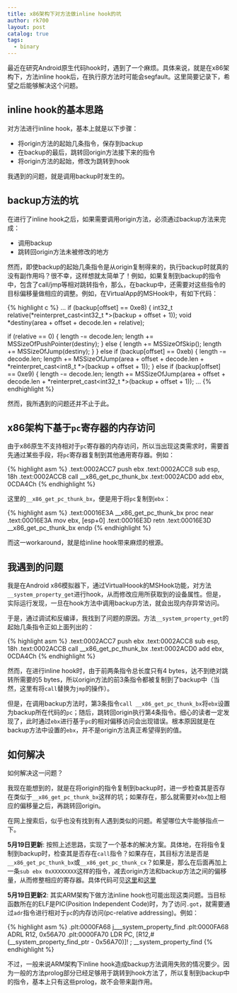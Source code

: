 ```yaml
---
title: x86架构下对方法做inline hook的坑
author: rk700
layout: post
catalog: true
tags:
  - binary
---
```


最近在研究Android原生代码hook时，遇到了一个麻烦。具体来说，就是在x86架构下，方法inline hook后，在执行原方法时可能会segfault。这里简要记录下，希望之后能够解决这个问题。

## inline hook的基本思路

对方法进行inline hook，基本上就是以下步骤：

- 将origin方法的起始几条指令，保存到backup
- 在backup的最后，跳转回origin方法接下来的指令
- 将origin方法的起始，修改为跳转到hook

我遇到的问题，就是调用backup时发生的。

## backup方法的坑

在进行了inline hook之后，如果需要调用origin方法，必须通过backup方法来完成：

- 调用backup
- 跳转回origin方法未被修改的地方

然而，即使backup的起始几条指令是从origin复制得来的，执行backup时就真的没有副作用吗？很不幸，这样想就太简单了！例如，如果复制到backup的指令中，包含了call/jmp等相对跳转指令，那么，在backup中，还需要对这些指令的目标偏移量做相应的调整。例如，在VirtualApp的MSHook中，有如下代码：

{% highlight c %}
...
if (backup[offset] == 0xe8) {
  int32_t relative(*reinterpret_cast<int32_t *>(backup + offset + 1));
  void *destiny(area + offset + decode.len + relative);

  if (relative == 0) {
      length -= decode.len;
      length += MSSizeOfPushPointer(destiny);
  } else {
      length += MSSizeOfSkip();
      length += MSSizeOfJump(destiny);
  }
} else if (backup[offset] == 0xeb) {
    length -= decode.len;
    length += MSSizeOfJump(area + offset + decode.len + *reinterpret_cast<int8_t *>(backup + offset + 1));
} else if (backup[offset] == 0xe9) {
    length -= decode.len;
    length += MSSizeOfJump(area + offset + decode.len + *reinterpret_cast<int32_t *>(backup + offset + 1));
...
{% endhighlight %}

然而，我所遇到的问题还并不止于此。

## x86架构下基于`pc`寄存器的内存访问

由于x86原生不支持相对于`pc`寄存器的内存访问，所以当出现这类需求时，需要首先通过某些手段，将`pc`寄存器复制到其他通用寄存器。例如：

{% highlight asm %}
.text:0002ACC7                 push    ebx
.text:0002ACC8                 sub     esp, 18h
.text:0002ACCB                 call    __x86_get_pc_thunk_bx
.text:0002ACD0                 add     ebx, 0CDA4Ch
{% endhighlight %}

这里的`__x86_get_pc_thunk_bx`，便是用于将`pc`复制到`ebx`：

{% highlight asm %}
.text:00016E3A __x86_get_pc_thunk_bx proc near 
.text:00016E3A                 mov     ebx, [esp+0]
.text:00016E3D                 retn
.text:00016E3D __x86_get_pc_thunk_bx endp
{% endhighlight %}

而这一workaround，就是给inline hook带来麻烦的根源。

## 我遇到的问题

我是在Android x86模拟器下，通过VirtualHoook的MSHook功能，对方法`__system_property_get`进行hook，从而修改应用所获取到的设备属性。但是，实际运行发现，一旦在hook方法中调用backup方法，就会出现内存异常访问。

于是，通过调试和反编译，我找到了问题的原因。方法`__system_property_get`的起始几条指令正如上面列出的：

{% highlight asm %}
.text:0002ACC7                 push    ebx
.text:0002ACC8                 sub     esp, 18h
.text:0002ACCB                 call    __x86_get_pc_thunk_bx
.text:0002ACD0                 add     ebx, 0CDA4Ch
{% endhighlight %}

然而，在进行inline hook时，由于前两条指令总长度只有4 bytes，达不到绝对跳转所需要的5 bytes，所以origin方法的前3条指令都被复制到了backup中（当然，这里有将`call`替换为`jmp`的操作）。

但是，在调用backup方法时，第3条指令`call __x86_get_pc_thunk_bx`将`ebx`设置为backup所在代码的`pc`；随后，跳转回origin执行第4条指令。细心的读者一定发现了，此时通过`ebx`进行基于`pc`的相对偏移访问会出现错误。根本原因就是在backup方法中设置的`ebx`，并不是origin方法真正希望得到的值。

## 如何解决

如何解决这一问题？

我现在能想到的，就是在将origin的指令复制到backup时，进一步检查其是否存在类似于`__x86_get_pc_thunk_bx`这样的坑；如果存在，那么就需要对`ebx`加上相应的偏移量之后，再跳转回origin。

在网上搜索后，似乎也没有找到有人遇到类似的问题。希望哪位大牛能够指点一下。


__5月19日更新__: 按照上述思路，实现了一个基本的解决方案。具体地，在将指令复制到backup时，检查其是否存在`call`指令？如果存在，其目标方法是否是`__x86_get_pc_thunk_bx`或`__x86_get_pc_thunk_cx`？如果是，那么在后面再加上一条`sub ebx 0xXXXXXXXX`这样的指令，减去origin方法和backup方法之间的偏移量，从而修整相应的寄存器。具体代码可见[这里](https://github.com/rk700/VirtualHook/commit/70ecbe5b878595cefe0b2b742283f1a42ba075f1#diff-6a849b4a951a45abcae8451bb105af62R98)和[这里](https://github.com/rk700/VirtualHook/commit/70ecbe5b878595cefe0b2b742283f1a42ba075f1#diff-6a849b4a951a45abcae8451bb105af62R180)

__5月19日更新2__: 其实ARM架构下做方法inline hook也可能出现这类问题。当目标函数所在的ELF是PIC(Position Independent Code)时，为了访问`.got`，就需要通过`adr`指令进行相对于`pc`的内存访问(pc-relative addressing)。例如：

{% highlight asm %}
.plt:0000FA68 j___system_property_find 
.plt:0000FA68                 ADRL            R12, 0x56A70
.plt:0000FA70                 LDR             PC, [R12,#(__system_property_find_ptr - 0x56A70)]! ; __system_property_find
{% endhighlight %}

不过，一般来说ARM架构下inline hook造成backup方法调用失败的情况要少。因为一般的方法prolog部分已经足够用于跳转到hook方法了，所以复制到backup中的指令，基本上只有这些prolog，故不会带来副作用。